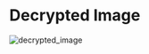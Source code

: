 # Decrypted Image
![decrypted_image](https://github.com/Ajay0072005/PRODIGY_CS_02/assets/173068768/51ff6273-0132-426c-ae17-1a0aa13f71b0)
